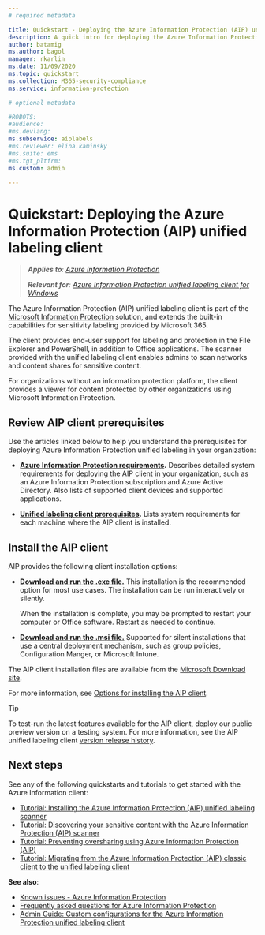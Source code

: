 ```yaml
---
# required metadata

title: Quickstart - Deploying the Azure Information Protection (AIP) unified labeling client 
description: A quick intro for deploying the Azure Information Protection (AIP) unified labeling client
author: batamig
ms.author: bagol
manager: rkarlin
ms.date: 11/09/2020
ms.topic: quickstart
ms.collection: M365-security-compliance
ms.service: information-protection

# optional metadata

#ROBOTS:
#audience:
#ms.devlang:
ms.subservice: aiplabels
#ms.reviewer: elina.kaminsky
#ms.suite: ems
#ms.tgt_pltfrm:
ms.custom: admin

---
```


# Quickstart: Deploying the Azure Information Protection (AIP) unified labeling client

>***Applies to**: [Azure Information Protection](https://azure.microsoft.com/pricing/details/information-protection)*
>
> ***Relevant for**: [Azure Information Protection unified labeling client for Windows](faqs.md#whats-the-difference-between-the-azure-information-protection-classic-and-unified-labeling-clients)*

The Azure Information Protection (AIP) unified labeling client is part of the [Microsoft Information Protection](https://aka.ms/MIPdocs) solution, and  extends the built-in capabilities for sensitivity labeling provided by Microsoft 365. 

The client provides end-user support for labeling and protection in the File Explorer and PowerShell, in addition to Office applications. The scanner provided with the unified labeling client enables admins to scan networks and content shares for sensitive content. 

For organizations without an information protection platform, the client provides a viewer for content protected by other organizations using Microsoft Information Protection.

## Review AIP client prerequisites

Use the articles linked below to help you understand the prerequisites for deploying Azure Information Protection unified labeling in your organization:

- **[Azure Information Protection requirements](requirements.md).** Describes detailed system requirements for deploying the AIP client in your organization, such as an Azure Information Protection subscription and Azure Active Directory. Also lists of supported client devices and supported applications.

- **[Unified labeling client prerequisites](rms-client/clientv2-admin-guide-install.md#additional-prerequisites-for-the-azure-information-protection-unified-labeling-client).** Lists system requirements for each machine where the AIP client is installed.

## Install the AIP client

AIP provides the following client installation options:

- **[Download and run the .exe file.](rms-client/clientv2-admin-guide-install.md#to-install-the-azure-information-protection-unified-labeling-client-by-using-the-executable-installer)** This installation is the recommended option for most use cases. The installation can be run interactively or silently.

    When the installation is complete, you may be prompted to restart your computer or Office software. Restart as needed to continue.

- **[Download and run the .msi file.](rms-client/clientv2-admin-guide-install.md#to-install-the-azure-information-protection-unified-labeling-client-by-using-the-msi-installer)** Supported for silent installations that use a central deployment mechanism, such as group policies, Configuration Manger, or Microsoft Intune.

The AIP client installation files are available from the [Microsoft Download site](https://www.microsoft.com/download/details.aspx?id=53018). 

For more information, see [Options for installing the AIP client](rms-client/clientv2-admin-guide-install.md#options-to-install-the-azure-information-protection-unified-labeling-client-for-users).

> [!TIP]
> To test-run the latest features available for the AIP client, deploy our public preview version on a testing system. For more information, see the AIP unified labeling client [version release history](rms-client/unifiedlabelingclient-version-release-history.md).
> 

## Next steps

See any of the following quickstarts and tutorials to get started with the Azure Information client:

- [Tutorial: Installing the Azure Information Protection (AIP) unified labeling scanner](tutorial-install-scanner.md)
- [Tutorial: Discovering your sensitive content with the Azure Information Protection (AIP) scanner](tutorial-scan-networks-and-content.md)
- [Tutorial: Preventing oversharing using Azure Information Protection (AIP)](tutorial-preventing-oversharing.md)
- [Tutorial: Migrating from the Azure Information Protection (AIP) classic client to the unified labeling client](tutorial-migrating-to-ul.md) 

**See also**:

- [Known issues - Azure Information Protection](known-issues.md) 
- [Frequently asked questions for Azure Information Protection](faqs.md) 
- [Admin Guide: Custom configurations for the Azure Information Protection unified labeling client](rms-client/clientv2-admin-guide-customizations.md)        
    
